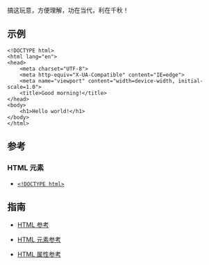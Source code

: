 搞这玩意，方便理解，功在当代，利在千秋！

## 示例

```
<!DOCTYPE html>
<html lang="en">
<head>
    <meta charset="UTF-8">
    <meta http-equiv="X-UA-Compatible" content="IE=edge">
    <meta name="viewport" content="width=device-width, initial-scale=1.0">
    <title>Good morning!</title>
</head>
<body>
    <h1>Hello world!</h1>
</body>
</html>
```

## 参考

### HTML 元素

- [`<!DOCTYPE html>`](https://developer.mozilla.org/zh-CN/docs/Web/HTML/Quirks_Mode_and_Standards_Mode)

## 指南

- [HTML 参考](https://developer.mozilla.org/zh-CN/docs/Web/HTML/Reference)

- [HTML 元素参考](https://developer.mozilla.org/zh-CN/docs/Web/HTML/Element)

- [HTML 属性参考](https://developer.mozilla.org/zh-CN/docs/Web/HTML/Attributes)
